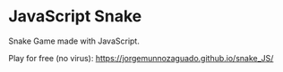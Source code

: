 # JavaScript Snake
Snake Game made with JavaScript.

Play for free (no virus): https://jorgemunnozaguado.github.io/snake_JS/
